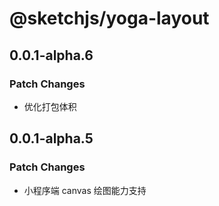 # @sketchjs/yoga-layout

## 0.0.1-alpha.6

### Patch Changes

- 优化打包体积

## 0.0.1-alpha.5

### Patch Changes

- 小程序端 canvas 绘图能力支持

